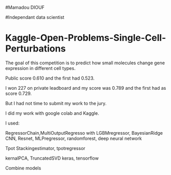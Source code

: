 #Mamadou DIOUF 

#Independant data scientist

# Kaggle-Open-Problems-Single-Cell-Perturbations
The goal of this competition is to predict how small molecules change gene expression in different cell types.

Public score 0.610 and the first had 0.523.

I won 227 on private leadboard and my score was 0.789 and the first had as score 0.729.

But I had not time to submit my work to the jury. 

I did my work with google colab and Kaggle.

I used:

RegressorChain,MultiOutputRegresso with LGBMregressor, BayesianRidge
CNN, Resnet, MLPregressor, randomforest, deep neural network 

Tpot Stackingestimator, tpotregressor

kernalPCA, TruncatedSVD
keras, tensorflow

Combine models

